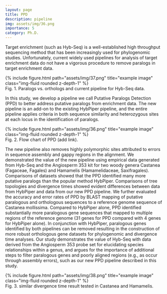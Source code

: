 ```yaml
---
layout: page
title: PPD
description: pipeline
img: assets/img/36.png
importance: 5
category: Ph.D.
---
```


Target enrichment (such as Hyb-Seq) is a well-established high throughput sequencing method that has been increasingly used for phylogenomic studies. Unfortunately, current widely used pipelines for analysis of target enrichment data do not have a vigorous procedure to remove paralogs in target enrichment data. 

<div class="row">
    <div class="col-sm mt-3 mt-md-0">
        {% include figure.html path="assets/img/37.png" title="example image" class="img-fluid rounded z-depth-1" %}
    </div>
</div>
<div class="caption">
    Fig. 1. Paralogs vs. orthologs and current pipeline for Hyb-Seq data.
</div>

In this study, we develop a pipeline we call Putative Paralogs Detection (PPD) to better address putative paralogs from enrichment data. The new pipeline is an add-on to the existing HybPiper pipeline, and the entire pipeline applies criteria in both sequence similarity and heterozygous sites at each locus in the identification of paralogs. 

<div class="row">
    <div class="col-sm mt-3 mt-md-0">
        {% include figure.html path="assets/img/36.png" title="example image" class="img-fluid rounded z-depth-1" %}
    </div>
</div>
<div class="caption">
    Fig. 2. Flow chart of PPD (add link).
</div>

The new pipeline also removes highly polymorphic sites attributed to errors in sequence assembly and gappy regions in the alignment. We demonstrated the value of the new pipeline using empirical data generated from Hyb-Seq and the Angiosperm 353 kit for two woody genera Castanea (Fagaceae, Fagales) and Hamamelis (Hamamelidaceae, Saxifragales). Comparisons of datasets showed that the PPD identified many more putative paralogs than the popular method HybPiper. Comparisons of tree topologies and divergence times showed evident differences between data from HybPiper and data from our new PPD pipeline. We further evaluated the accuracy and error rates of PPD by BLAST mapping of putative paralogous and orthologous sequences to a reference genome sequence of Castanea mollissima. Compared to HybPiper alone, PPD identified substantially more paralogous gene sequences that mapped to multiple regions of the reference genome (31 genes for PPD compared with 4 genes for HybPiper alone). In conjunction with HybPiper, paralogous genes identified by both pipelines can be removed resulting in the construction of more robust orthologous gene datasets for phylogenomic and divergence time analyses. Our study demonstrates the value of Hyb-Seq with data derived from the Angiosperm 353 probe set for elucidating species relationships within a genus, and argues for the importance of additional steps to filter paralogous genes and poorly aligned regions (e.g., as occur through assembly errors), such as our new PPD pipeline described in this study.

<div class="row">
    <div class="col-sm mt-3 mt-md-0">
        {% include figure.html path="assets/img/38.png" title="example image" class="img-fluid rounded z-depth-1" %}
    </div>
</div>
<div class="caption">
    Fig. 3. similar divergence time result tested in Castanea and Hamamelis.
</div>
